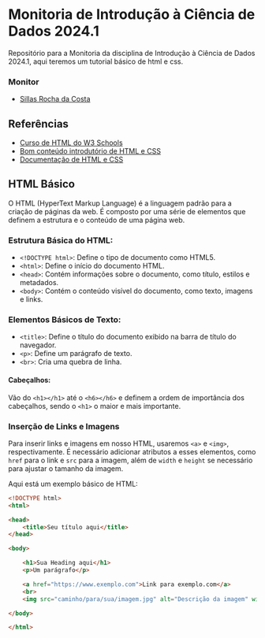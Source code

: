 # Monitoria de Introdução à Ciência de Dados 2024.1

Repositório para a Monitoria da disciplina de Introdução à Ciência de Dados 2024.1, aqui teremos um tutorial básico de html e css.

### Monitor
- [Sillas Rocha da Costa](https://www.github.com/scrocha)

## Referências

- [Curso de HTML do W3 Schools](https://www.w3schools.com/html/)
- [Bom conteúdo introdutório de HTML e CSS](https://marksheet.io/)
- [Documentação de HTML e CSS](https://developer.mozilla.org/pt-BR/)

## HTML Básico

O HTML (HyperText Markup Language) é a linguagem padrão para a criação de páginas da web. É composto por uma série de elementos que definem a estrutura e o conteúdo de uma página web.

### Estrutura Básica do HTML:

- `<!DOCTYPE html>`: Define o tipo de documento como HTML5.
- `<html>`: Define o início do documento HTML.
- `<head>`: Contém informações sobre o documento, como título, estilos e metadados.
- `<body>`: Contém o conteúdo visível do documento, como texto, imagens e links.

### Elementos Básicos de Texto:

- `<title>`: Define o título do documento exibido na barra de título do navegador.
- `<p>`: Define um parágrafo de texto.
- `<br>`: Cria uma quebra de linha.

#### Cabeçalhos:

Vão do `<h1></h1>` até o `<h6></h6>` e definem a ordem de importância dos cabeçalhos, sendo o `<h1>` o maior e mais importante.

### Inserção de Links e Imagens

Para inserir links e imagens em nosso HTML, usaremos `<a>` e `<img>`, respectivamente. É necessário adicionar atributos a esses elementos, como `href` para o link e `src` para a imagem, além de `width` e `height` se necessário para ajustar o tamanho da imagem.

Aqui está um exemplo básico de HTML:

```html
<!DOCTYPE html>
<html>

<head>
    <title>Seu título aqui</title>
</head>

<body>

    <h1>Sua Heading aqui</h1>
    <p>Um parágrafo</p>

    <a href="https://www.exemplo.com">Link para exemplo.com</a>
    <br>
    <img src="caminho/para/sua/imagem.jpg" alt="Descrição da imagem" width="200" height="150">

</body>

</html> 
